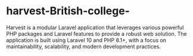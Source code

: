 # harvest-British-college-
Harvest is a modular Laravel application that leverages various powerful PHP packages and Laravel features to provide a robust web solution. The application is built using Laravel 10 and PHP 8.1+, with a focus on maintainability, scalability, and modern development practices.
